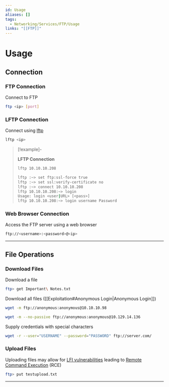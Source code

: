 ```yaml
---
id: Usage
aliases: []
tags:
  - Networking/Services/FTP/Usage
links: "[[FTP]]"
---
```


# Usage

<!-- Connection {{{-->
## Connection

<!-- FTP Connection {{{-->
### FTP Connection

Connect to FTP

```sh
ftp <ip> [port]
```

<!-- }}} -->

<!-- LFTP Connection {{{-->
### LFTP Connection

Connect using [lftp](https://linux.die.net/man/1/lftp)

```sh
lftp <ip>
```

<!-- Example {{{-->
> [!example]-
>
> **LFTP Connection**
>
> ```sh
> lftp 10.10.10.208
> ```
> ```sh
> lftp :~> set ftp:ssl-force true
> lftp :~> set ssl:verify-certificate no
> lftp :~> connect 10.10.10.208
> lftp 10.10.10.208:~> login
> Usage: login <user|URL> [<pass>]
> lftp 10.10.10.208:~> login username Password
> ```
<!-- }}} -->

<!-- }}} -->

<!-- Web Browser Connection {{{-->
### Web Browser Connection

Access the FTP server using a web browser

```sh
ftp://<username>:<password>@<ip>
```

<!-- }}} -->

___

<!-- }}} -->

<!-- File Operations {{{-->
## File Operations

<!-- Download Files {{{-->
### Download Files

Download a file

```sh
ftp> get Important\ Notes.txt
```

Download all files ([[Exploitation#Anonymous Login|Anonymous Login]])

```sh
wget -m ftp://anonymous:anonymous@10.10.10.98
```

```sh
wget -m --no-passive ftp://anonymous:anonymous@10.129.14.136
```

Supply credentials with special characters

```sh
wget -r --user="USERNAME" --password="PASSWORD" ftp://server.com/
```

<!-- }}} -->

<!-- Upload Files {{{-->
### Upload Files

Uploading files may allow for [LFI vulnerabilities](https://en.wikipedia.org/wiki/File_inclusion_vulnerability)
leading to [Remote Command Execution](https://en.wikipedia.org/wiki/Arbitrary_code_execution)
(RCE)

```sh
ftp> put testupload.txt
```

<!-- }}} -->

___

<!-- }}} -->
